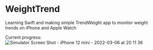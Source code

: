 # WeightTrend

Learning Swift and making simple TrendWeight app to monitor weight trends on iPhone and Apple Watch

Current progress:
![Simulator Screen Shot - iPhone 12 mini - 2022-03-06 at 20 11 36](https://user-images.githubusercontent.com/786264/156920606-a0811340-7cd3-4b0e-a6b4-949615c77006.png)
